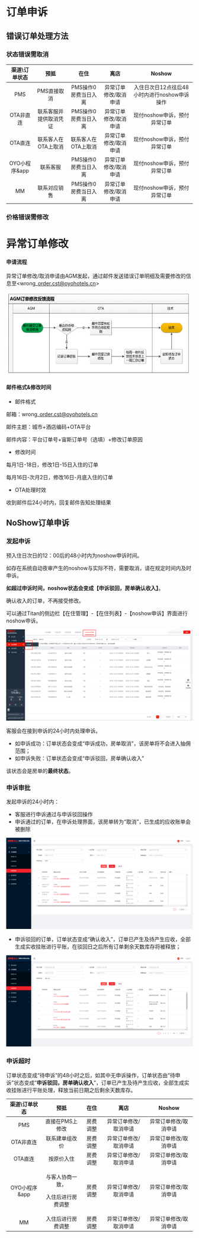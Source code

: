 # 订单申诉

## 错误订单处理方法

### 状态错误需取消

| 渠道\订单状态 | 预抵 | 在住 | 离店 | Noshow |
| :---: | :---: | :---: | :---: | :---: |
| PMS | PMS直接取消 | PMS操作0房费当日入离 | 异常订单修改/取消申请 | 入住日次日12点往后48小时内进行noshow申诉操作 |
| OTA非直连 | 联系客服并提供取消凭证 | PMS操作0房费当日入离 | 异常订单修改/取消申请 | 现付noshow申诉，预付异常订单 |
| OTA直连 | 联系客人在OTA上取消 | 联系客人在OTA上取消 | 异常订单修改/取消申请 | 现付noshow申诉，预付异常订单 |
| OYO小程序&app | 联系客服 | PMS操作0房费当日入离 | 异常订单修改/取消申请 | 现付noshow申诉，预付异常订单 |
| MM | 联系对应销售 | PMS操作0房费当日入离 | 异常订单修改/取消申请 | 现付noshow申诉，预付异常订单 |

### 价格错误需修改

<table>
  <thead>
    <tr>
      <th style="text-align:center">渠道\订单状态</th>
      <th style="text-align:center">预抵</th>
      <th style="text-align:center">在住</th>
      <th style="text-align:center">离店</th>
      <th style="text-align:center">Noshow</th>
    </tr>
  </thead>
  <tbody>
    <tr>
      <td style="text-align:center">PMS</td>
      <td style="text-align:center">直接在PMS上修改</td>
      <td style="text-align:center">房费调整</td>
      <td style="text-align:center">异常订单修改/取消申请</td>
      <td style="text-align:center">异常订单修改/取消申请</td>
    </tr>
    <tr>
      <td style="text-align:center">OTA非直连</td>
      <td style="text-align:center">联系建单组改价</td>
      <td style="text-align:center">房费调整</td>
      <td style="text-align:center">异常订单修改/取消申请</td>
      <td style="text-align:center">异常订单修改/取消申请</td>
    </tr>
    <tr>
      <td style="text-align:center">OTA直连</td>
      <td style="text-align:center">按原价入住</td>
      <td style="text-align:center">房费调整</td>
      <td style="text-align:center">异常订单修改/取消申请</td>
      <td style="text-align:center">异常订单修改/取消申请</td>
    </tr>
    <tr>
      <td style="text-align:center">OYO小程序&app</td>
      <td style="text-align:center">
        <p>与客人协商一致，</p>
        <p>入住后进行房费调整</p>
      </td>
      <td style="text-align:center">房费调整</td>
      <td style="text-align:center">异常订单修改/取消申请</td>
      <td style="text-align:center">异常订单修改/取消申请</td>
    </tr>
    <tr>
      <td style="text-align:center">MM</td>
      <td style="text-align:center">入住后进行房费调整</td>
      <td style="text-align:center">房费调整</td>
      <td style="text-align:center">异常订单修改/取消申请</td>
      <td style="text-align:center">异常订单修改/取消申请</td>
    </tr>
  </tbody>

# 异常订单修改

#### 申请流程

异常订单修改/取消申请由AGM发起，通过邮件发送错误订单明细及需要修改的信息至&lt;wrong\_order.cst@oyohotels.cn&gt;

![](../../.gitbook/assets/image%20%28173%29.png)

#### 邮件格式&修改时间

* 邮件格式

邮箱：wrong\_order.cst@oyohotels.cn

邮件主题：城市+酒店编码+OTA平台

邮件内容：平台订单号+宙斯订单号（选填）+修改订单原因

* 修改时间

每月1日-18日，修改1日-15日入住的订单

每月16日-次月2日，修改16日-月底入住的订单

* OTA处理时效

收到邮件后24小时内，回复邮件告知处理结果

## NoShow订单申诉

### 发起申诉

预入住日次日的12：00后的48小时内为noshow申诉时间。

如存在系统自动夜审产生的noshow与实际不符，需要取消，请在规定时间内及时申诉。

**如超过申诉时间，noshow状态会变成【申诉驳回，房单确认收入】**。

确认收入的订单，不再接受修改。

可以通过Titan的侧边栏【在住管理】-【在住列表】-【noshow申诉】界面进行noshow申诉。

![&#x8FDB;&#x5165;&#x7533;&#x8BC9;](../../.gitbook/assets/image%20%28133%29.png)

客服会在接到申诉的24小时内处理申诉。  


* 如申诉成功：订单状态会变成“申诉成功，房单取消”，该房单将不会进入抽佣范围；
* 如申诉失败：订单状态会变成“申诉驳回，房单确认收入”

该状态会是房单的**最终状态**。

### 申诉审批

发起申诉的24小时内：

* 客服进行申诉通过与申诉驳回操作
* 申诉通过的订单，在申诉处理界面，该房单转为“取消”，已生成的应收账单会被删除

![&#x7533;&#x8BC9;-&#x53D6;&#x6D88;](../../.gitbook/assets/image%20%28183%29.png)

* 申诉驳回的订单，订单状态变成“确认收入”，订单已产生及待产生应收，全部生成实收挂账进行平账，在驳回日之后所有订单剩余天数库存将被释放；

![&#x7533;&#x8BC9;-&#x786E;&#x8BA4;&#x6536;&#x5165;](../../.gitbook/assets/image%20%28260%29.png)

### 申诉超时

订单状态变成“待申诉”的48小时之后，如其中无申诉操作，订单状态由“待申诉”状态变成“**申诉驳回，房单确认收入**”，订单已产生及待产生应收，全部生成实收挂账进行平账处理，释放当前日期之后剩余天数库存。

